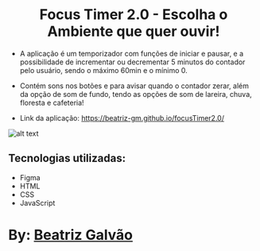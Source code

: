 <h1 align="center"> Focus Timer 2.0 - Escolha o Ambiente que quer ouvir! </h1>
<p align="center">

  * A aplicação é um temporizador com funções de iniciar e pausar, e a possibilidade de incrementar ou decrementar 5 minutos do contador pelo usuário, sendo o máximo 60min e o mínimo 0.
  
  * Contém sons nos botões e para avisar quando o contador zerar, além da opção de som de fundo, tendo as opções de som de lareira, chuva, floresta e cafeteria!

  * Link da aplicação: https://beatriz-gm.github.io/focusTimer2.0/
</p>

![alt text](assets/printLayout.png "layout")

## Tecnologias utilizadas:
- Figma
- HTML
- CSS
- JavaScript

# By: [Beatriz Galvão](https://www.linkedin.com/in/beatriz-galmed/) 
